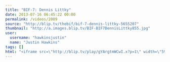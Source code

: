 ```yaml
---
title: "BIF-7: Dennis Littky"
date: 2013-07-16 06:45:22 00:00
permalink: /videos/2009
source: "http://blip.tv/thebif/bif-7-dennis-littky-5655207"
thumbnail: "http://a.images.blip.tv/BIF-BIF7DennisLittky855.jpg"
user:
  username: "hawkinsjustin"
  name: "Justin Hawkins"
tags: []
html: "<iframe src=\"http://blip.tv/play/gYArgtmWCwI.x?p=1\" width=\"590\" height=\"332\" frameborder=\"0\" allowfullscreen></iframe>"
---
```


